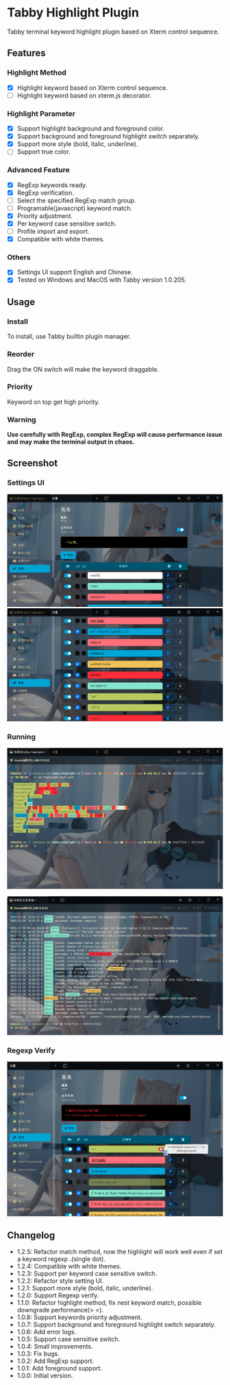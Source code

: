 # Tabby Highlight Plugin

Tabby terminal keyword highlight plugin based on Xterm control sequence.

## Features

### Highlight Method

- [x] Highlight keyword based on Xterm control sequence.
- [ ] Highlight keyword based on xterm.js decorator.

### Highlight Parameter

- [x] Support highlight background and foreground color.
- [x] Support background and foreground highlight switch separately.
- [x] Support more style (bold, italic, underline).
- [ ] Support true color.

### Advanced Feature

- [x] RegExp keywords ready.
- [x] RegExp verification.
- [ ] Select the specified RegExp match group.
- [ ] Programable(javascript) keyword match.
- [x] Priority adjustment.
- [x] Per keyword case sensitive switch.
- [ ] Profile import and export.
- [x] Compatible with white themes.

### Others

- [x] Settings UI support English and Chinese.
- [x] Tested on Windows and MacOS with Tabby version 1.0.205.

## Usage

### Install

To install, use Tabby builtin plugin manager.

### Reorder

Drag the ON switch will make the keyword draggable.

### Priority

Keyword on top get high priority.

### **Warning**

**Use carefully with RegExp, complex RegExp will cause performance issue and may make the terminal output in chaos.**

## Screenshot

### Settings UI

![Settings1](screenshots/settings1.png)
![Settings2](screenshots/settings2.png)

### Running

![Terminal1](screenshots/terminal1.png)

![Terminal2](screenshots/terminal2.png)

### Regexp Verify

![Alt text](screenshots/regexp_verify.png)

## Changelog

- 1.2.5: Refactor match method, now the highlight will work well even if set a keyword regexp **.**(single dot).
- 1.2.4: Compatible with white themes.
- 1.2.3: Support per keyword case sensitive switch.
- 1.2.2: Refactor style setting UI.
- 1.2.1: Support more style (bold, italic, underline).
- 1.2.0: Support Regexp verify.
- 1.1.0: Refactor highlight method, fix nest keyword match, possible downgrade performance(> <).
- 1.0.8: Support keywords priority adjustment.
- 1.0.7: Support background and foreground highlight switch separately.
- 1.0.6: Add error logs.
- 1.0.5: Support case sensitive switch.
- 1.0.4: Small improvements.
- 1.0.3: Fix bugs.
- 1.0.2: Add RegExp support.
- 1.0.1: Add foreground support.
- 1.0.0: Initial version.
